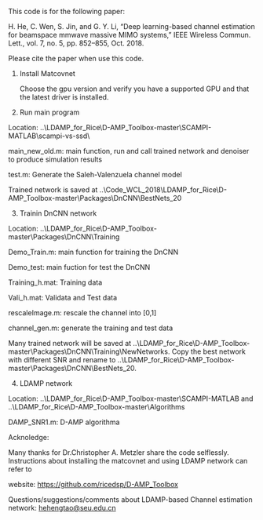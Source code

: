 This code is for the following paper: 

H. He, C. Wen, S. Jin, and G. Y. Li, “Deep learning-based channel estimation for beamspace mmwave massive MIMO
systems,” IEEE Wireless Commun. Lett., vol. 7, no. 5, pp. 852–855, Oct. 2018.


Please cite the paper when use this code.

1. Install Matcovnet 

    Choose the gpu version and verify you have a supported GPU and that the latest driver is installed.

    
2. Run main program 

Location: ..\LDAMP_for_Rice\D-AMP_Toolbox-master\SCAMPI-MATLAB\scampi-vs-ssd\

main_new_old.m: main function, run and call trained network and denoiser to produce simulation results 

test.m: Generate the Saleh-Valenzuela channel model

Trained network is saved at ..\Code_WCL_2018\LDAMP_for_Rice\D-AMP_Toolbox-master\Packages\DnCNN\BestNets_20

3. Trainin DnCNN network

Location: ..\LDAMP_for_Rice\D-AMP_Toolbox-master\Packages\DnCNN\Training

Demo_Train.m: main function for training the DnCNN

Demo_test: main fuction for test the DnCNN

Training_h.mat: Training data

Vali_h.mat: Validata and Test data

rescaleImage.m: rescale the channel into [0,1]

channel_gen.m: generate the training and test data

Many trained network will be saved at ..\LDAMP_for_Rice\D-AMP_Toolbox-master\Packages\DnCNN\Training\NewNetworks. Copy the best network with different SNR and rename to 
..\LDAMP_for_Rice\D-AMP_Toolbox-master\Packages\DnCNN\BestNets_20.

4. LDAMP network

Location: ..\LDAMP_for_Rice\D-AMP_Toolbox-master\SCAMPI-MATLAB and ..\LDAMP_for_Rice\D-AMP_Toolbox-master\Algorithms

DAMP_SNR1.m: D-AMP algorithma

Acknoledge:

Many thanks for Dr.Christopher A. Metzler share the code selflessly. Instructions about installing the matcovnet and using LDAMP network can refer to

website: https://github.com/ricedsp/D-AMP_Toolbox

Questions/suggestions/comments about LDAMP-based Channel estimation network: hehengtao@seu.edu.cn
